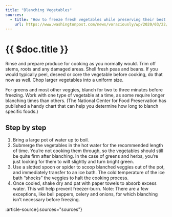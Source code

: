 ```yaml
---
title: "Blanching Vegetables"
sources:
  - title: "How to freeze fresh vegetables while preserving their best qualities"
    url: https://www.washingtonpost.com/news/voraciously/wp/2020/03/22/how-to-freeze-fresh-vegetables-while-preserving-their-best-qualities/
---
```


# {{ $doc.title }}

Rinse and prepare produce for cooking as you normally would. Trim off stems, roots and any damaged areas. Shell fresh peas and beans. If you would typically peel, deseed or core the vegetable before cooking, do that now as well. Chop larger vegetables into a uniform size.

For greens and most other veggies, blanch for two to three minutes before freezing. Work with one type of vegetable at a time, as some require longer blanching times than others. (The National Center for Food Preservation has published a handy chart that can help you determine how long to blanch specific foods.)

## Step by step
1. Bring a large pot of water up to boil.
2. Submerge the vegetables in the hot water for the recommended length of time. You’re not cooking them through, so the vegetables should still be quite firm after blanching. In the case of greens and herbs, you’re just looking for them to wilt slightly and turn bright green.
3. Use a slotted spoon or spider to scoop blanched veggies out of the pot, and immediately transfer to an ice bath. The cold temperature of the ice bath “shocks” the veggies to halt the cooking process.
4. Once cooled, shake dry and pat with paper towels to absorb excess water. This will help prevent freezer-burn.
Note: There are a few exceptions, like bell peppers, celery and onions, for which blanching isn’t necessary before freezing.

:article-source{:sources="sources"}
